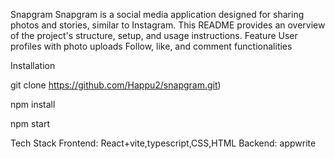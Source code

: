 Snapgram
Snapgram is a social media application designed for sharing photos and stories, similar to Instagram. This README provides an overview of the project's structure, setup, and usage instructions.
Feature
    User profiles with photo uploads
    Follow, like, and comment functionalities

Installation


git clone https://github.com/Happu2/snapgram.git)

npm install

npm start


Tech Stack
  Frontend: React+vite,typescript,CSS,HTML
    Backend: appwrite


    




    
